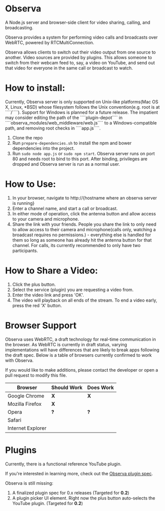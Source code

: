 <h1>Observa</h1>
A Node.js server and browser-side client for video sharing, calling, and broadcasting.

Observa provides a system for performing video calls and broadcasts over WebRTC, powered by RTCMultiConnection.

 
Observa allows clients to switch out their video output from one source to another. Video sources are provided by plugins. This allows someone to switch from their webcam feed to, say, a video on YouTube, and send out that video for everyone in the same call or broadcast to watch.

<h1>How to install:</h1>
Currently, Observa server is only supported on Unix-like platforms(Mac OS X, Linux, *BSD) whose filesystem follows the Unix convention(e.g. root is at ````/````). Support for Windows is planned for a future release. The impatient may consider editing the path of the ````plugin-depot```` in ````observa_modules/web_middleware/web.js```` to a Windows-compatible path, and removing root checks in ````app.js````.

1. Clone the repo
2. Run ````prepare-dependencies.sh```` to install the npm and bower dependencies into the project.
3. Run ````sudo node app.js```` or ````sudo npm start````. Observa server runs on port 80 and needs root to bind to this port. After binding, privileges are dropped and Observa server is run as a normal user.

<h1>How to Use:</h1>

1. In your browser, navigate to http://{hostname where an observa server is running}
2. Enter a channel name, and start a call or broadcast.
3. In either mode of operation, click the antenna button and allow access to your camera and microphone.
4. Share the link with your friends. People you share the link to only need to allow access to their camera and microphone(calls only, watching a broadcast requires no permissions.) - everything else is handled for them so long as someone has already hit the antenna button for that channel. For calls, its currently recommended to only have two participants.

<h1>How to Share a Video:</h1>

1. Click the plus button.
2. Select the service (plugin) you are requesting a video from.
3. Enter the video link and press 'OK'.
4. The video will playback on all ends of the stream. To end a video early, press the red 'X' button.

<h1> Browser Support </h1>
Observa uses WebRTC, a draft technology for real-time communication in the browser. As WebRTC is currently in draft status, varying implementations will have differences that are likely to break apps following the draft spec. Below is a table of browsers currently confirmed to work with Observa.

If you would like to make additions, please contact the developer or open a pull request to modify this file.

Browser | Should Work | Does Work
--------|-------------|----------
Google Chrome | <b>X</b> | <b>X</b> |
Mozilla Firefox | <b>X</b> | |
Opera | <b>?</b> | <b>?</b> |
Safari | | |
Internet Explorer | | |

<h1>Plugins</h1>
Currently, there is a functional reference YouTube plugin.

If you're interested in learning more, check out the <a href="https://github.com/nickpelone/observa/wiki/Observa-Plugin-Spec">Observa plugin spec</a>.

Observa is still missing:

1. A finalized plugin spec for 0.x releases (Targeted for <b>0.2</b>)
2. A plugin picker UI element. Right now the plus button auto-selects the YouTube plugin. (Targeted for <b>0.2</b>)

